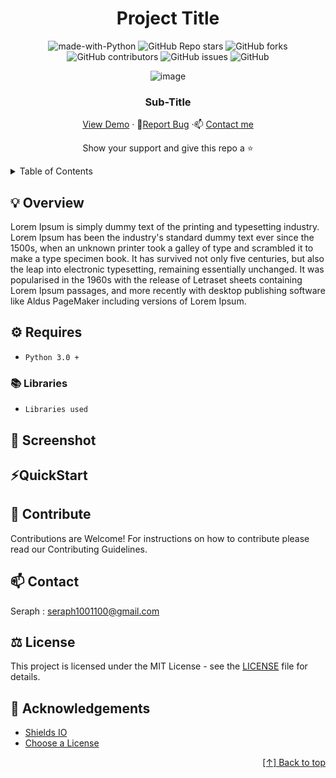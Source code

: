 <div id="header" align="center">

# Project Title


![made-with-Python](https://img.shields.io/badge/Built%20with%20Python-blue?logo=Python&logoColor=white&labelColor=grey&style=for-the-badge)
![GitHub Repo stars](https://img.shields.io/github/stars/seraph776/seraph776?style=for-the-badge)
![GitHub forks](https://img.shields.io/github/forks/seraph776/seraph776?style=for-the-badge)
![GitHub contributors](https://img.shields.io/github/contributors/seraph776/seraph776?color=blue&style=for-the-badge)
![GitHub issues](https://img.shields.io/github/issues/seraph776/seraph776?color=yellow&style=for-the-badge)
![GitHub](https://img.shields.io/github/license/seraph776/seraph776?style=for-the-badge)
  
 
![image](https://user-images.githubusercontent.com/72005563/156072951-d44072ac-2220-4cf0-be2d-7387a5fa9c6b.png)

  
### Sub-Title  
  
[View Demo]() · 🐛[Report Bug](https://github.com/seraph776/README-Template/issues) ·📫 [Contact me](https://github.com/seraph776/CodeCrypt776#contact)  
 
Show your support and give this repo a ⭐ 

  
</div>


<div id="content">
<details>
  <summary> Table of Contents </summary>  
  
1. [Overview](https://github.com/seraph776/seraph776/blob/main/test.md#overview)
2. [Requirements](https://github.com/seraph776/seraph776/blob/main/test.md#requirements)
3. [Screenshot](https://github.com/seraph776/seraph776/blob/main/test.md#screenshot)
4. [Quick Start](https://github.com/seraph776/seraph776/blob/main/test.md#quickstart)
5. [Contribute](https://github.com/seraph776/seraph776/blob/main/test.md#contribute)
6. [Contact](https://github.com/seraph776/seraph776/blob/main/test.md#contact)
7. [License](https://github.com/seraph776/seraph776/blob/main/test.md#license)
8. [Acknowledgements](https://github.com/seraph776/seraph776/blob/main/test.md#acknowledgements)
   
</details>

</div>  




<h2 id="overview"> 💡 Overview </h2>

Lorem Ipsum is simply dummy text of the printing and typesetting industry. Lorem Ipsum has been the industry's standard dummy text ever since the 1500s, when an unknown printer took a galley of type and scrambled it to make a type specimen book. It has survived not only five centuries, but also the leap into electronic typesetting, remaining essentially unchanged. It was popularised in the 1960s with the release of Letraset sheets containing Lorem Ipsum passages, and more recently with desktop publishing software like Aldus PageMaker including versions of Lorem Ipsum.

  
<h2 id="requirements"> ⚙️ Requires </h2>

- `Python 3.0 +` 

### 📚 Libraries
- `Libraries used`

<h2 id="screenshot"> 📸 Screenshot </h2>


<h2 id="quickstart"> ⚡QuickStart </h2>



<h2 id="contribute">  🤝 Contribute </h2>

Contributions are Welcome! For instructions on how to contribute please read our Contributing Guidelines.

<h2 id="contact"> 📫 Contact </h2>

Seraph : seraph1001100@gmail.com


<h2 id="license">  ⚖️ License</h2>

This project is licensed under the MIT License - see the [LICENSE](https://github.com/seraph776/TemperatureConverter/blob/main/LICENSE) file for details.


<h2 id="acknowledgements">  📢 Acknowledgements </h2>

- [Shields IO](https://shields.io/)
- [Choose a License](https://choosealicense.com/licenses/mit/)


<div align="right">

[[↑] Back to top](https://github.com/seraph776/seraph776/blob/main/test.md#header)

</div> 
